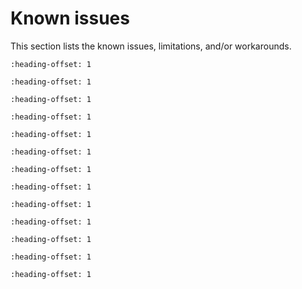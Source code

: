 # Known issues

This section lists the known issues, limitations, and/or workarounds.

```{include} ../../../../release/known_issues/new_project_wizard_compile_failure.md
:heading-offset: 1
```

```{include} ../../../../release/known_issues/ram_targets_build_issue_in_cmsis_bsp_pack.md
:heading-offset: 1
```

```{include} ../../../../release/known_issues/non_xip_target_debug_issue_on_toolchain_mdk.md
:heading-offset: 1
```

```{include} ../../../../release/known_issues/cmsis_pack_new_project_compile_failure.md
:heading-offset: 1
```

```{include} ../../../../release/known_issues/corrupted_data_in_freertos_lpspi_b2b_slave_example.md
:heading-offset: 1
```

```{include} ../../../../release/known_issues/cannot_add_sdk_components_into_freertos_projects.md
:heading-offset: 1
```

```{include} ../../../../release/known_issues/log_output.md
:heading-offset: 1
```

```{include} ../../../../release/known_issues/le_encryption_failure_causes_connection_to_fail.md
:heading-offset: 1
```

```{include} ../../../../release/known_issues/connection_disconnects_with_75_ms_connection_inter.md
:heading-offset: 1
```

```{include} ../../../../release/known_issues/a2dp_sink_demo_noise_may_occur_when_phone_plays_mu.md
:heading-offset: 1
```

```{include} ../../../../release/known_issues/wireless_edgefast_bluetooth_pal.md
:heading-offset: 1
```

```{include} ../../../../release/known_issues/debugger_cannot_connect_to_target_board_when_conne.md
:heading-offset: 1
```
```{include} ../../../../release/known_issues/corrupted_data_in_freertos_lpspi_b2b_slave_example.md
:heading-offset: 1
```